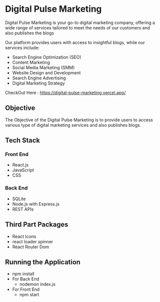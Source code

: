 # Digital Pulse Marketing 
  Digital Pulse Marketing is your go-to digital marketing company, offering a wide range of services tailored to meet the needs of our customers
  and also publishes the blogs

  Our platform provides users with access to insightful blogs, while our services include:
  * Search Engine Optimization (SEO)
  * Content Marketing
  * Social Media Marketing (SMM)
  * Website Design and Development
  * Search Engine Advertising
  * Digital Marketing Strategy
  
  CheckOut Here : https://digital-pulse-marketing.vercel.app/


## Objective

The Objective of the Digital Pulse Marketing is to provide users to access various type of digital marketing services and also publishes blogs.

## Tech Stack

### Front End

- React.js
- JavaScript
- CSS

### Back End

- SQLite
- Node.js with Express.js
- REST APIs

## Third Part Packages

- React Icons
- react loader spinner
- React Router Dom

## Running the Application
  - npm install
  - For Back End 
    - nodemon index.js
  - For Front End 
    - npm start

